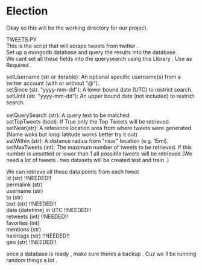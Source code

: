# Election
Okay so this will be the working directory for our project. 

TWEETS.PY  </br>
This is the script that will scrape tweets from twitter .   
Set up a mongodb database and query the results into the database .   
We cant set all these fields into the querysearch using this Library . Use as Required .    

setUsername (str or iterable): An optional specific username(s) from a twitter account (with or without "@").   </br>
setSince (str. "yyyy-mm-dd"): A lower bound date (UTC) to restrict search.  </br>
setUntil (str. "yyyy-mm-dd"): An upper bound date (not included) to restrict search.</br>  
setQuerySearch (str): A query text to be matched.</br>
setTopTweets (bool): If True only the Top Tweets will be retrieved.</br>
setNear(str): A reference location area from where tweets were generated.(Name woks but longi latitude works better try it out)</br>
setWithin (str): A distance radius from "near" location (e.g. 15mi).</br>
setMaxTweets (int): The maximum number of tweets to be retrieved. If this number is unsetted or lower than 1 all possible tweets will be retrieved.(We need a lot of tweets . two datasets will be created test and train .)</br>

We can retrieve all these data points from each tweet</br>
id (str)  !!NEEDED!!</br>
permalink (str)</br>
username (str)</br>
to (str)</br>
text (str) !!NEEDED!!</br>
date (datetime) in UTC !!NEEDED!!</br>
retweets (int) !!NEEDED!!</br>
favorites (int) </br>
mentions (str) </br>
hashtags (str) !!NEEDED!! </br>
geo (str) !!NEEDED!!</br>

once a database is ready , make sure theres a backup . Cuz we ll be running random things a lot . 
